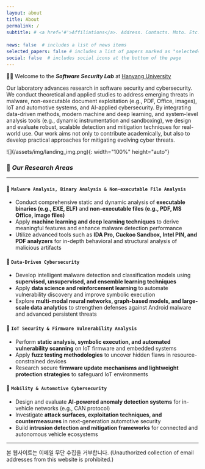 ```yaml
---
layout: about
title: About
permalink: /
subtitle: # <a href='#'>Affiliations</a>. Address. Contacts. Moto. Etc.

news: false  # includes a list of news items
selected_papers: false # includes a list of papers marked as "selected={true}"
social: false  # includes social icons at the bottom of the page
---
```


👋🏻 Welcome to the ***Software Security Lab*** at [Hanyang University](https://www.hanyang.ac.kr/)

<p>
    Our laboratory advances research in software security and cybersecurity.  
    We conduct theoretical and applied studies to address emerging threats in malware, non-executable document exploitation (e.g., PDF, Office, images), IoT and automotive systems, and AI-applied cybersecurity.  
    By integrating data-driven methods, modern machine and deep learning, and system-level analysis tools (e.g., dynamic instrumentation and sandboxing), we design and evaluate robust, scalable detection and mitigation techniques for real-world use.  
    Our work aims not only to contribute academically, but also to develop practical approaches for mitigating evolving cyber threats.
</p>
![](/assets/img/landing_img.png){: width="100%" height="auto"}

### 🎯 ***Our Research Areas***
---

#### 📌 `Malware Analysis, Binary Analysis & Non-executable File Analysis`
- Conduct comprehensive static and dynamic analysis of **executable binaries (e.g., EXE, ELF)** and **non-executable files (e.g., PDF, MS Office, image files)**  
- Apply **machine learning and deep learning techniques** to derive meaningful features and enhance malware detection performance  
- Utilize advanced tools such as **IDA Pro, Cuckoo Sandbox, Intel PIN, and PDF analyzers** for in-depth behavioral and structural analysis of malicious artifacts  

#### 📌 `Data-Driven Cybersecurity`
- Develop intelligent malware detection and classification models using **supervised, unsupervised, and ensemble learning techniques**  
- Apply **data science and reinforcement learning** to automate vulnerability discovery and improve symbolic execution  
- Explore **multi-modal neural networks, graph-based models, and large-scale data analytics** to strengthen defenses against Android malware and advanced persistent threats  

#### 📌 `IoT Security & Firmware Vulnerability Analysis`
- Perform **static analysis, symbolic execution, and automated vulnerability scanning** on IoT firmware and embedded systems  
- Apply **fuzz testing methodologies** to uncover hidden flaws in resource-constrained devices  
- Research secure **firmware update mechanisms and lightweight protection strategies** to safeguard IoT environments  

#### 📌 `Mobility & Automotive Cybersecurity`
- Design and evaluate **AI-powered anomaly detection systems** for in-vehicle networks (e.g., CAN protocol)  
- Investigate **attack surfaces, exploitation techniques, and countermeasures** in next-generation automotive security  
- Build **intrusion detection and mitigation frameworks** for connected and autonomous vehicle ecosystems  

---

<footer>
  <p>본 웹사이트는 이메일 무단 수집을 거부합니다. (Unauthorized collection of email addresses from this website is prohibited.)</p>
</footer> 